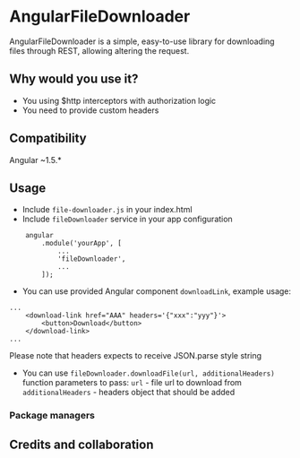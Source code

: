 # AngularFileDownloader #

AngularFileDownloader is a simple, easy-to-use library for downloading files through REST, allowing altering the request.

## Why would you use it? ##

* You using $http interceptors with authorization logic
* You need to provide custom headers

## Compatibility ##

Angular ~1.5.*

## Usage ##

* Include `file-downloader.js` in your index.html
* Include `fileDownloader` service in your app configuration

```
    angular
        .module('yourApp', [
            ...
            'fileDownloader',
            ...
        ]);
```

* You can use provided Angular component `downloadLink`, example usage:

```
...
    <download-link href="AAA" headers='{"xxx":"yyy"}'>
        <button>Download</button>
    </download-link>
...
```

Please note that headers expects to receive JSON.parse style string
 
* You can use `fileDownloader.downloadFile(url, additionalHeaders)` function
    parameters to pass:
        `url` - file url to download from
        `additionalHeaders` - headers object that should be added

### Package managers ###

## Credits and collaboration ##
